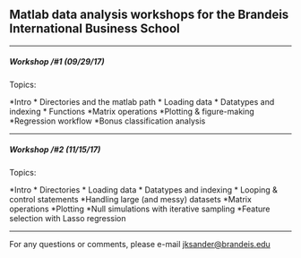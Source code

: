 ## Matlab data analysis workshops for the Brandeis International Business School


-----------------------------
##### Workshop /#1 (09/29/17)

Topics:
 
*Intro
    * Directories and the matlab path 
    * Loading data
    * Datatypes and indexing
    * Functions 
*Matrix operations
*Plotting & figure-making
*Regression workflow
*Bonus classification analysis


-----------------------------
##### Workshop /#2 (11/15/17)

Topics:

*Intro
    * Directories
    * Loading data
    * Datatypes and indexing
    * Looping & control statements
*Handling large (and messy) datasets
*Matrix operations
*Plotting
*Null simulations with iterative sampling
*Feature selection with Lasso regression


-----------------------------
For any questions or comments, please e-mail jksander@brandeis.edu
